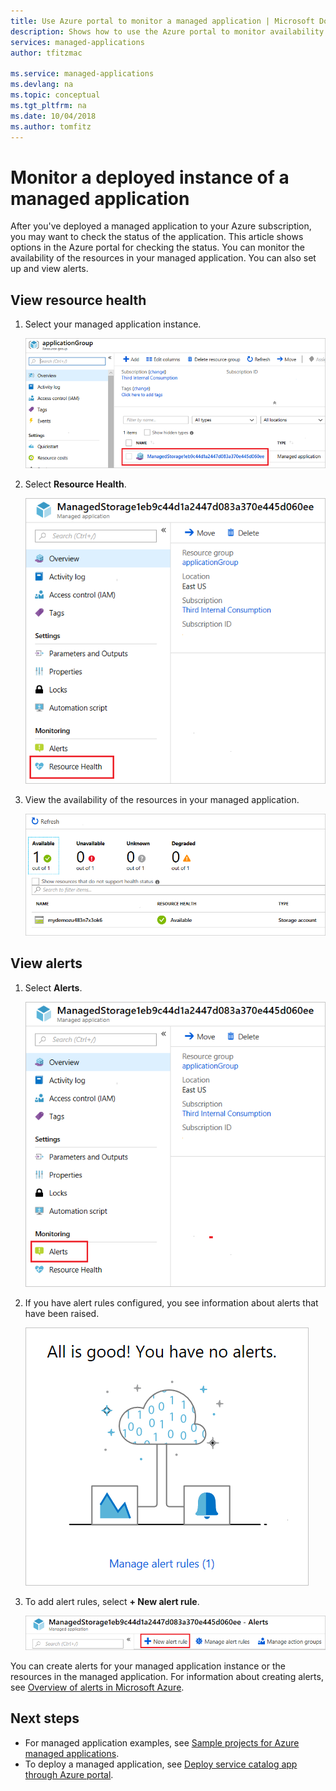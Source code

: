 ```yaml
---
title: Use Azure portal to monitor a managed application | Microsoft Docs
description: Shows how to use the Azure portal to monitor availability and alerts for a managed application.
services: managed-applications
author: tfitzmac

ms.service: managed-applications
ms.devlang: na
ms.topic: conceptual
ms.tgt_pltfrm: na
ms.date: 10/04/2018
ms.author: tomfitz
---
```

# Monitor a deployed instance of a managed application

After you've deployed a managed application to your Azure subscription, you may want to check the status of the application. This article shows options in the Azure portal for checking the status. You can monitor the availability of the resources in your managed application. You can also set up and view alerts.

## View resource health

1. Select your managed application instance.

   ![Select managed application](./media/monitor-managed-application-portal/select-managed-application.png)

1. Select **Resource Health**.

   ![Select resource health](./media/monitor-managed-application-portal/select-resource-health.png)

1. View the availability of the resources in your managed application.

   ![View resource health](./media/monitor-managed-application-portal/view-health.png)

## View alerts

1. Select **Alerts**.

   ![Select alerts](./media/monitor-managed-application-portal/select-alerts.png)

1. If you have alert rules configured, you see information about alerts that have been raised.

   ![View alerts](./media/monitor-managed-application-portal/view-alerts.png)

1. To add alert rules, select **+ New alert rule**.

   ![Create alert](./media/monitor-managed-application-portal/create-new-alert.png)

You can create alerts for your managed application instance or the resources in the managed application. For information about creating alerts, see [Overview of alerts in Microsoft Azure](../../azure-monitor/platform/alerts-overview.md).

## Next steps

* For managed application examples, see [Sample projects for Azure managed applications](sample-projects.md).
* To deploy a managed application, see [Deploy service catalog app through Azure portal](deploy-service-catalog-quickstart.md).